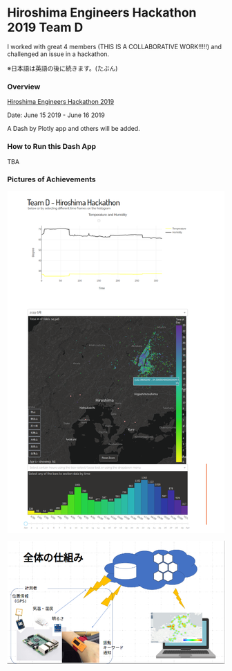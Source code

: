 # Hiroshima Engineers Hackathon 2019 Team D 

I worked with great 4 members (THIS IS A COLLABORATIVE WORK!!!!!) and challenged an issue in a hackathon.

※日本語は英語の後に続きます。(たぶん)  

### Overview

[Hiroshima Engineers Hackathon 2019](https://hiroshima-hack.connpass.com/event/130649/)   

Date: June 15 2019 - June 16 2019  

A Dash by Plotly app and others will be added.  

### How to Run this Dash App

TBA  

### Pictures of Achievements

![](./images/Dash_HiroshimaEngineersHackathon.png)

![](./images/Overview.png)
